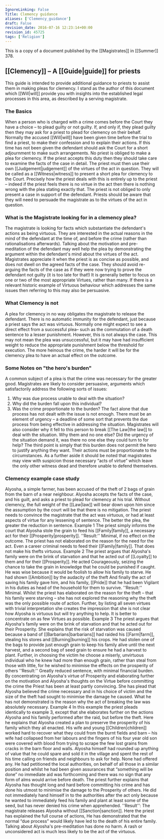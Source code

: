 ```yaml
---
IgnoreLinking: False
Title: Clemency guidance
aliases: ['Clemency_guidance']
draft: False
revision_date: 2016-07-16 12:23:14+00:00
revision_id: 45725
tags: ['Religion']
---
```


This is a copy of a document published by the [[Magistrates]] in [[Summer]] 378. 
## [[Clemency]] – A [[Guide|guide]] for priests
This guide is intended to provide additional guidance to priests to assist them in making pleas for clemency. I stand as the author of this document which [[Will|will]] provide you with insights into the established legal processes in this area, as described by a serving magistrate. 
### The Basics
When a person who is charged with a crime comes before the Court they have a choice – to plead guilty or not guilty. If, and only if, they plead guilty then they may ask for a priest to plead for clemency on their behalf. 
Normally the accused [[Will|will]] have been given time before the trial to find a priest, to make their confession and to explain their actions. If this time has not been given the defendant should ask the Court for a short adjournment to make such arrangements.
No priest is obliged to make a plea for clemency. If the priest accepts this duty then they should take care to examine the facts of the case in detail. The priest must then use their own [[Judgement|judgement]] of the virtues of the act in question. They will be called as a [[Witness|witness]] to present a short plea for clemency to the Court. Precisely how the priest deals with this is entirely up to the priest – indeed if the priest feels there is no virtue in the act then there is nothing wrong with the plea stating exactly that. The priest is not obliged to only present a case in support of the defendant. Priests should be aware that they will need to persuade the magistrate as to the virtues of the act in question.
### What is the Magistrate looking for in a clemency plea?
The magistrate is looking for facts which substantiate the defendant's actions as being virtuous. They are interested in the actual reasons in the mind of the defendant at the time of, and before the crime  (rather than rationalisations afterwards). Talking about the motivation and pre-meditation of the defendant may well help the plea by demonstrating the argument within the defendant's mind about the virtues of the act. 
Magistrates appreciate it when the priest is as concise as possible, and does not dwell on the agreed facts of the case. They should avoid re-arguing the facts of the case as if they were now trying to prove the defendant not guilty (it is too late for that!) It is generally better to focus on one or two of the most appropriate Virtues, rather than many. If there is a relevant historic example of Virtuous behaviour which addresses the same issues then referring to this may also be persuasive.
### What Clemency is not
A plea for clemency in no way obligates the magistrate to release the defendant. There is no automatic immunity for the defendant, just because a priest says the act was virtuous. Normally one might expect to see a direct effect from a successful plea– such as the commutation of a death sentence to a lesser punishment. However, this is not always the case. This may not mean the plea was unsuccessful, but it may have had insufficient weight to reduce the appropriate punishment below the threshold for execution. The more heinous the crime, the harder it will be for the clemency plea to have an actual effect on the outcome.
### Some Notes on "the hero's burden"
A common subject of a plea is that the crime was necessary for the greater good. Magistrates are likely to consider persuasive, arguments which satisfactorily address the following sorts of issues:
1) Why was due process unable to deal with the situation?
2) Why did the burden fall upon this individual?
3) Was the crime proportionate to the burden?
The fact alone that due process has not dealt with the issue is not enough. There must be an element of urgency – a deadline of some sort that prevents the due process from being effective in addressing the situation. 
Magistrates will also consider why it fell to this person to break [[The Law|the law]] to deal with the situation. Why them and no one else? Did the urgency of the situation demand it, was there no one else they could turn to for help? 
The third point is simply that this burden does not permit the hero to justify anything they want. Their actions must be proportionate to the circumstances. As a further aside it should be noted that magistrates may view with suspicion those necessary “acts of virtue” which leave the only other witness dead and therefore unable to defend themselves. 
### Clemency example case study
Alyosha, a simple farmer, has been accused of the theft of 2 bags of grain from the barn of a near neighbour. Alyosha accepts the facts of the case, and his guilt, and asks a priest to plead for clemency at his trial.
Without clemency, the full weight of the [[Law|law]] will bear down upon him since the assumption by the court will be that there is no mitigation. The priest needs to convince the magistrate that the act was virtuous, or had at least aspects of virtue for any lessening of sentence. The better the plea, the greater the reduction in sentence.
Example 1
The priest simply informs the court that Alyosha stole the grain to feed his [[Family|family]], a necessary act for their [[Prosperity|prosperity]]. 
''Result:'' Minimal, if no effect on the outcome. The priest has not elaborated on the reason for the need for the act. Even a career criminal needs to feed their [[Family|family]]. That does not make his thefts virtuous. 
Example 2
The priest argues that Alyosha's family were on the brink of starvation and that he acted out of [[Loyalty]] to them and for their [[Prosperity]]. He acted Courageously, seizing the chance to take the grain in knowledge that he could be punished if caught. He was wise because it would be foolish to allow his family to starve. He had shown [[Ambition]] by the audacity of the theft And finally the act of saving his family gave him, and his family, [[Pride]] that he had been Vigilant in his duties as head of the household for them to survive. 
''Result:'' Minimal. Whilst the priest has elaborated on the reason for the theft – that his family were starving – she has not explored the reasoning why the theft was the only possible route of action. Further, by listing all seven virtues with trivial interpretation she creates the impression that she is not clear how Alyosha is virtuous but will try anything to help. It is better to concentrate on as few Virtues as possible.
Example 3
The priest argues that Alyosha's family were on the brink of starvation and that he acted out for their Prosperity. She explains that the risk of starvation was caused because a band of [[Barbarians|barbarians]] had raided his [[Farm|farm]], stealing his stores and [[Burning|burning]] his crops. He had stolen one of the bags to provide just enough grain to keep his family alive until the next harvest, and a second bag of seed grain to ensure he had a harvest to plant. Further, in choosing the victim he choose a miserly, unvirtuous individual who he knew had more than enough grain, rather than steal from those with little, for he wished to minimise the effects on the prosperity of others
''Result:'' Greatly reduced sentence, with minimal financial burden. By concentrating on Alyosha's virtue of Prosperity and elaborating further on the motivation and Alyosha's thoughts on the Virtue before committing the crime the Priest has been at least partly convincing. She has plead that Alyosha believed the crime necessary and in his choice of victim and the size of the theft had sought to minimise the damage he caused. What he has not demonstrated is the reason why the act of breaking the law was absolutely necessary.
Example 4
In this example the priest pleads identically to example 3, except that she elaborates further on the actions Alyosha and his family performed after the raid, but before the theft. Here he explains that Alyosha created a plan to preserve the prosperity of his family which they all enacted. His wife and young [[Children|children]] worked hard to recover what they could from the burnt fields and barn – his wife had collapsed from her labours and the fingers of his four year old son were covered with blood from trying to scrape the few lost grains from cracks in the barn floor and walls. Alyosha himself had rounded up anything of value that he could spare and sold it in the village and spent the rest of his time calling on friends and neighbours to ask for help. None had offered any. He had petitioned the local authorities, on behalf of all those in a similar position and whilst he had been given assurances that “something will be done” no immediate aid was forthcoming and there was no sign that any form of alms would arrive before death. 
The priest further explains that Alyosha has thought long and hard before committing his crime and has done his utmost to minimise the damage to the Prosperity of others. He did not immediately hand himself in to the authorities after the act only because he wanted to immediately feed his family and plant at least some of the seed, but has never denied his crime when apprehended.
''Result'': The magistrate releases Alyosha without [[Sanction|sanction]]. Here the priest has explained the full course of actions, He has demonstrated that the normal “due process” would likely have led to the death of his entire family. Talking about Alyosha's pre-meditation has done no harm. A rash or unconsidered act is much less likely to be the act of the virtuous.